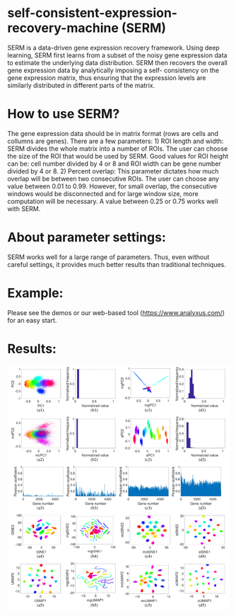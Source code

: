 # self-consistent-expression-recovery-machine (SERM)
SERM is a data-driven gene expression recovery framework. Using deep learning, SERM first learns from a subset of the noisy gene expression data to estimate the underlying data distribution. SERM then recovers the overall gene expression data by analytically imposing a self- consistency on the gene expression matrix, thus ensuring that the expression levels are similarly distributed in different parts of the matrix.

# How to use SERM?
The gene expression data should be in matrix format (rows are cells and collumns are genes). There are a few parameters: 1) ROI length and width: SERM divides the whole matrix into a number of ROIs. The user can choose the size of the ROI that would be used by SERM. Good values for ROI height can be: cell number divided by 4 or 8 and ROI width can be gene number divided by 4 or 8. 2) Percent overlap: This parameter dictates how much overlap will be between two consecutive ROIs. The user can choose any value between 0.01 to 0.99. However, for small overlap, the consecutive windows would be disconnected and for large window size, more computation will be necessary. A value between 0.25 or 0.75 works well with SERM. 

# About parameter settings:
SERM works well for a large range of parameters. Thus, even without careful settings, it provides much better results than traditional techniques.

# Example:
Please see the demos or our web-based tool (https://www.analyxus.com/) for an easy start.

# Results:

![image](im1.png)
